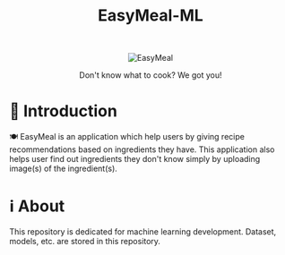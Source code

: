 <h1 align="center"> EasyMeal-ML </h1> <br>
<p align="center">
  <a>
    <img alt="EasyMeal" title="EasyMeal" src="https://github.com/Team-EasyMeal-C23-PC677/.github/assets/97155903/6310e3f9-e4ee-4509-a193-b1036aac0b1f.png">
  </a>
</p>

<p align="center">
  Don't know what to cook? We got you!
</p>

# 🤖 Introduction

🍽 EasyMeal is an application which help users by giving recipe recommendations based on ingredients they have. This application also helps user find out ingredients they don't know simply by uploading image(s) of the ingredient(s).

# ℹ About

This repository is dedicated for machine learning development. Dataset, models, etc. are stored in this repository.
